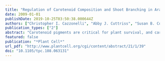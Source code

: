 ```yaml
---
title: "Regulation of Carotenoid Composition and Shoot Branching in Arabidopsis by a Chromatin Modifying Histone Methyltransferase, SDG8"
date: 2009-01-01
publishDate: 2019-10-25T03:50:38.000644Z
authors: ["Christopher I. Cazzonelli", "Abby J. Cuttriss", "Susan B. Cossetto", "William Pye", "Peter Crisp", "Jim Whelan", "E. Jean Finnegan", "Colin Turnbull", "Barry J. Pogson"]
publication_types: ["2"]
abstract: "Carotenoid pigments are critical for plant survival, and carotenoid composition is tuned to the developmental stage, tissue, and to environmental stimuli. We report the cloning of the CAROTENOID CHLOROPLAST REGULATORY1 (CCR1) gene. The ccr1 mutant has increased shoot branching and altered carotenoid composition, namely, reduced lutein in leaves and accumulation of cis-carotenes in dark-grown seedlings. The CCR1 gene was previously isolated as EARLY FLOWERING IN SHORT DAYS and encodes a histone methyltransferase (SET DOMAIN GROUP 8) that methylates histone H3 on Lys 4 and/or 36 (H3K4 and H3K36). ccr1 plants show reduced trimethyl-H3K4 and increased dimethyl-H3K4 surrounding the CAROTENOID ISOMERASE (CRTISO) translation start site, which correlates with low levels of CRTISO mRNA. Microarrays of ccr1 revealed the downregulation of 85 genes, including CRTISO and genes associated with signaling and development, and upregulation of just 28 genes. The reduction in CRTISO transcript abundance explains the altered carotenoid profile. The changes in shoot branching are additive with more axillary branching mutants, but the altered carotenoid profile may partially affect shoot branching, potentially by perturbed biosynthesis of the carotenoid substrates of strigolactones. These results are consistent with SDG8 regulating shoot meristem activity and carotenoid biosynthesis by modifying the chromatin surrounding key genes, including CRTISO. Thus, the level of lutein, the most abundant carotenoid in higher plants that is critical for photosynthesis and photoprotection, appears to be regulated by a chromatin modifying enzyme in Arabidopsis thaliana."
featured: false
publication: "*Plant Cell*"
url_pdf: "http://www.plantcell.org/cgi/content/abstract/21/1/39"
doi: "10.1105/tpc.108.063131"
---
```


